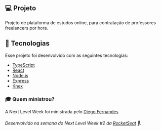 ## 💻 Projeto
Projeto de plataforma de estudos online, para contratação de professores freelancers por hora.
<br />

## 🚀 Tecnologias

Esse projeto foi desenvolvido com as seguintes tecnologias:

- [TypeScript](https://www.typescriptlang.org/)
- [React](https://reactjs.org)
- [Node.js](https://nodejs.org/en/)
- [Express](https://expressjs.com/pt-br/)
- [Knex](http://knexjs.org/)

### :mortar_board: Quem ministrou?

A Next Level Week foi ministrada pelo [Diego Fernandes](https://github.com/diego3g)

###### Desenvolvido na semana do Next Level Week #2 da [RocketSeat](https://rocketseat.com.br) :rocket:.
